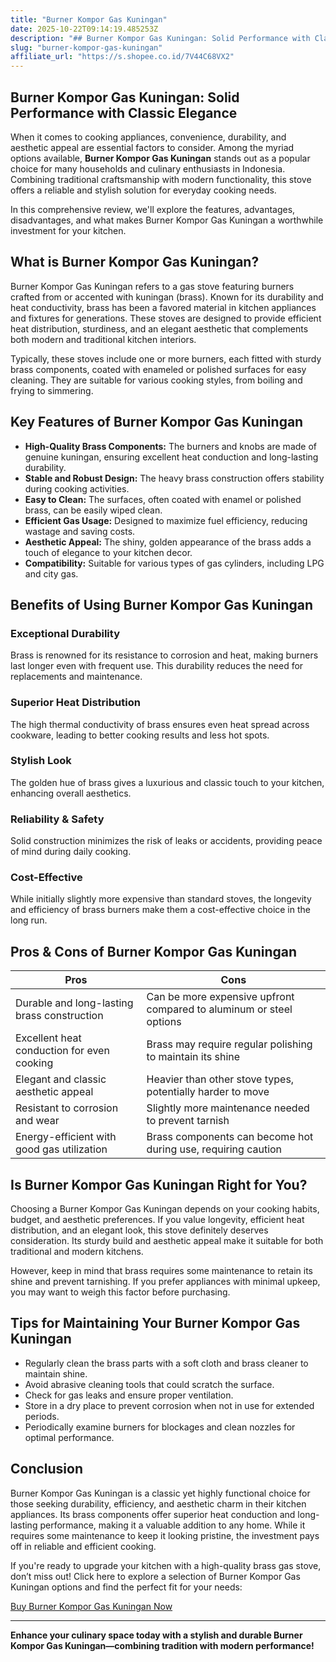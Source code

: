 ```yaml
---
title: "Burner Kompor Gas Kuningan"
date: 2025-10-22T09:14:19.485253Z
description: "## Burner Kompor Gas Kuningan: Solid Performance with Classic Elegance..."
slug: "burner-kompor-gas-kuningan"
affiliate_url: "https://s.shopee.co.id/7V44C68VX2"
---
```

## Burner Kompor Gas Kuningan: Solid Performance with Classic Elegance

When it comes to cooking appliances, convenience, durability, and aesthetic appeal are essential factors to consider. Among the myriad options available, **Burner Kompor Gas Kuningan** stands out as a popular choice for many households and culinary enthusiasts in Indonesia. Combining traditional craftsmanship with modern functionality, this stove offers a reliable and stylish solution for everyday cooking needs.

In this comprehensive review, we'll explore the features, advantages, disadvantages, and what makes Burner Kompor Gas Kuningan a worthwhile investment for your kitchen.

## What is Burner Kompor Gas Kuningan?

Burner Kompor Gas Kuningan refers to a gas stove featuring burners crafted from or accented with kuningan (brass). Known for its durability and heat conductivity, brass has been a favored material in kitchen appliances and fixtures for generations. These stoves are designed to provide efficient heat distribution, sturdiness, and an elegant aesthetic that complements both modern and traditional kitchen interiors.

Typically, these stoves include one or more burners, each fitted with sturdy brass components, coated with enameled or polished surfaces for easy cleaning. They are suitable for various cooking styles, from boiling and frying to simmering.

## Key Features of Burner Kompor Gas Kuningan

- **High-Quality Brass Components:** The burners and knobs are made of genuine kuningan, ensuring excellent heat conduction and long-lasting durability.
- **Stable and Robust Design:** The heavy brass construction offers stability during cooking activities.
- **Easy to Clean:** The surfaces, often coated with enamel or polished brass, can be easily wiped clean.
- **Efficient Gas Usage:** Designed to maximize fuel efficiency, reducing wastage and saving costs.
- **Aesthetic Appeal:** The shiny, golden appearance of the brass adds a touch of elegance to your kitchen decor.
- **Compatibility:** Suitable for various types of gas cylinders, including LPG and city gas.

## Benefits of Using Burner Kompor Gas Kuningan

### Exceptional Durability
Brass is renowned for its resistance to corrosion and heat, making burners last longer even with frequent use. This durability reduces the need for replacements and maintenance.

### Superior Heat Distribution
The high thermal conductivity of brass ensures even heat spread across cookware, leading to better cooking results and less hot spots.

### Stylish Look
The golden hue of brass gives a luxurious and classic touch to your kitchen, enhancing overall aesthetics.

### Reliability & Safety
Solid construction minimizes the risk of leaks or accidents, providing peace of mind during daily cooking.

### Cost-Effective
While initially slightly more expensive than standard stoves, the longevity and efficiency of brass burners make them a cost-effective choice in the long run.

## Pros & Cons of Burner Kompor Gas Kuningan

| Pros                                              | Cons                                                      |
|---------------------------------------------------|------------------------------------------------------------|
| Durable and long-lasting brass construction     | Can be more expensive upfront compared to aluminum or steel options |
| Excellent heat conduction for even cooking     | Brass may require regular polishing to maintain its shine |
| Elegant and classic aesthetic appeal          | Heavier than other stove types, potentially harder to move  |
| Resistant to corrosion and wear                | Slightly more maintenance needed to prevent tarnish     |
| Energy-efficient with good gas utilization     | Brass components can become hot during use, requiring caution |

## Is Burner Kompor Gas Kuningan Right for You?

Choosing a Burner Kompor Gas Kuningan depends on your cooking habits, budget, and aesthetic preferences. If you value longevity, efficient heat distribution, and an elegant look, this stove definitely deserves consideration. Its sturdy build and aesthetic appeal make it suitable for both traditional and modern kitchens.

However, keep in mind that brass requires some maintenance to retain its shine and prevent tarnishing. If you prefer appliances with minimal upkeep, you may want to weigh this factor before purchasing.

## Tips for Maintaining Your Burner Kompor Gas Kuningan

- Regularly clean the brass parts with a soft cloth and brass cleaner to maintain shine.
- Avoid abrasive cleaning tools that could scratch the surface.
- Check for gas leaks and ensure proper ventilation.
- Store in a dry place to prevent corrosion when not in use for extended periods.
- Periodically examine burners for blockages and clean nozzles for optimal performance.

## Conclusion

Burner Kompor Gas Kuningan is a classic yet highly functional choice for those seeking durability, efficiency, and aesthetic charm in their kitchen appliances. Its brass components offer superior heat conduction and long-lasting performance, making it a valuable addition to any home. While it requires some maintenance to keep it looking pristine, the investment pays off in reliable and efficient cooking.

If you're ready to upgrade your kitchen with a high-quality brass gas stove, don’t miss out! Click here to explore a selection of Burner Kompor Gas Kuningan options and find the perfect fit for your needs:

[Buy Burner Kompor Gas Kuningan Now](https://s.shopee.co.id/7V44C68VX2)

---

**Enhance your culinary space today with a stylish and durable Burner Kompor Gas Kuningan—combining tradition with modern performance!**